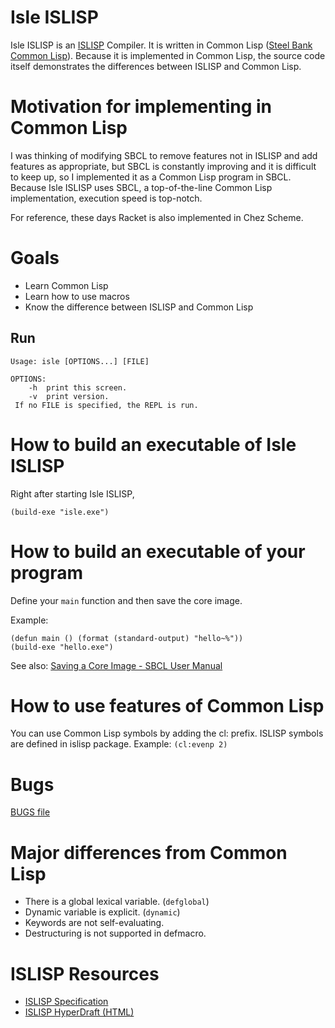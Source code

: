# Isle ISLISP
Isle ISLISP is an [ISLISP](http://www.islisp.org/) Compiler. It is written in Common Lisp ([Steel Bank Common Lisp](https://sbcl.org/)). Because it is implemented in Common Lisp, the source code itself demonstrates the differences between ISLISP and Common Lisp.

# Motivation for implementing in Common Lisp
I was thinking of modifying SBCL to remove features not in ISLISP and add features as appropriate, but SBCL is constantly improving and it is difficult to keep up, so I implemented it as a Common Lisp program in SBCL. Because Isle ISLISP uses SBCL, a top-of-the-line Common Lisp implementation, execution speed is top-notch.

For reference, these days Racket is also implemented in Chez Scheme.

# Goals
* Learn Common Lisp
* Learn how to use macros
* Know the difference between ISLISP and Common Lisp

## Run
```
Usage: isle [OPTIONS...] [FILE]

OPTIONS:
    -h  print this screen.
    -v  print version.
 If no FILE is specified, the REPL is run.
```

# How to build an executable of Isle ISLISP
Right after starting Isle ISLISP,
```
(build-exe "isle.exe")
```

# How to build an executable of your program
Define your `main` function and then save the core image.

Example:
```
(defun main () (format (standard-output) "hello~%"))
(build-exe "hello.exe")
```
See also: [Saving a Core Image - SBCL User Manual](http://www.sbcl.org/manual/#Saving-a-Core-Image)

# How to use features of Common Lisp
You can use Common Lisp symbols by adding the cl: prefix. ISLISP symbols are defined in islisp package.
Example: `(cl:evenp 2)`

# Bugs
[BUGS file](BUGS.md)

# Major differences from Common Lisp
* There is a global lexical variable. (`defglobal`)
* Dynamic variable is explicit. (`dynamic`)
* Keywords are not self-evaluating.
* Destructuring is not supported in defmacro.

# ISLISP Resources
* [ISLISP Specification](http://www.islisp.org/ISLisp-spec.html)
* [ISLISP HyperDraft (HTML)](https://islisp-dev.github.io/ISLispHyperDraft/islisp-v23.html)
